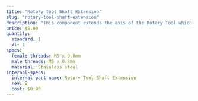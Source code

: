 ```yaml
---
title: "Rotary Tool Shaft Extension"
slug: "rotary-tool-shaft-extension"
description: "This component extends the axis of the Rotary Tool which may be useful when configured significantly off-plumb."
price: $5.00
quantity:
  standard: 1
  xl: 1
specs:
  female threads: M5 x 0.8mm
  male threads: M5 x 0.8mm
  material: Stainless steel
internal-specs:
  internal part name: Rotary Tool Shaft Extension
  rev: B
  cost: $0.90
---
```

